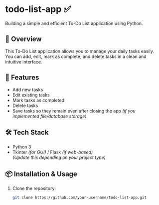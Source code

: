 # todo-list-app ✅

Building a simple and efficient To-Do List application using Python.

## 📌 Overview
This To-Do List application allows you to manage your daily tasks easily.  
You can add, edit, mark as complete, and delete tasks in a clean and intuitive interface.

## 🚀 Features
- Add new tasks
- Edit existing tasks
- Mark tasks as completed
- Delete tasks
- Save tasks so they remain even after closing the app *(if you implemented file/database storage)*

## 🛠 Tech Stack
- Python 3
- Tkinter *(for GUI)* / Flask *(if web-based)*  
  *(Update this depending on your project type)*

## 📦 Installation & Usage
1. Clone the repository:
   ```bash
   git clone https://github.com/your-username/todo-list-app.git

